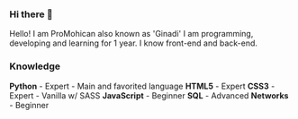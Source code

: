 ### Hi there 👋
Hello! I am ProMohican also known as 'Ginadi'
I am programming, developing and learning for 1 year.
I know front-end and back-end.

### Knowledge
**Python** - Expert - Main and favorited language
**HTML5** - Expert
**CSS3** - Expert - Vanilla w/ SASS
**JavaScript** - Beginner
**SQL** - Advanced
**Networks** - Beginner
<!--
**ProMohican/ProMohican** is a ✨ _special_ ✨ repository because its `README.md` (this file) appears on your GitHub profile.

Here are some ideas to get you started:

- 🔭 I’m currently working on ...
- 🌱 I’m currently learning ...
- 👯 I’m looking to collaborate on ...
- 🤔 I’m looking for help with ...
- 💬 Ask me about ...
- 📫 How to reach me: ...
- 😄 Pronouns: ...
- ⚡ Fun fact: ...
-->
